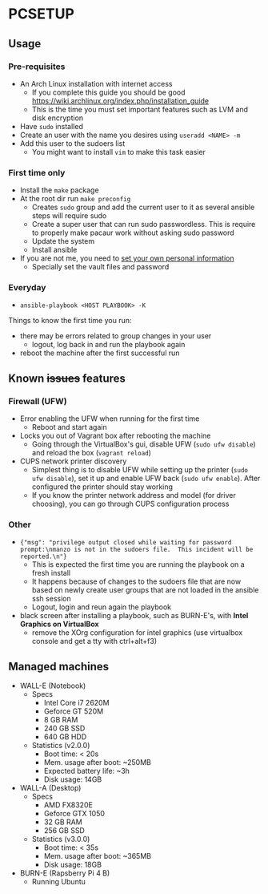 # PCSETUP

## Usage

### Pre-requisites

* An Arch Linux installation with internet access
  - If you complete this guide you should be good https://wiki.archlinux.org/index.php/installation_guide
  - This is the time you must set important features such as LVM and disk encryption
* Have `sudo` installed
* Create an user with the name you desires using `useradd <NAME> -m`
* Add this user to the sudoers list
  - You might want to install `vim` to make this task easier

### First time only

* Install the `make` package
* At the root dir run `make preconfig`
  - Creates `sudo` group and add the current user to it as several ansible steps will require sudo
  - Create a super user that can run sudo passwordless. This is require to properly make pacaur work without asking sudo password
  - Update the system
  - Install ansible
* If you are not me, you need to [set your own personal information](https://gitlab.com/rafamanzo/pcsetup/wikis/Replace-my-personal-information-by-yours)
  - Specially set the vault files and password

### Everyday

* `ansible-playbook <HOST PLAYBOOK> -K`

Things to know the first time you run:

* there may be errors related to group changes in your user
  - logout, log back in and run the playbook again
* reboot the machine after the first successful run

## Known ~~issues~~ features

### Firewall (UFW)

* Error enabling the UFW when running for the first time
  - Reboot and start again
* Locks you out of Vagrant box after rebooting the machine
  - Going through the VirtualBox's gui, disable UFW (`sudo ufw disable`) and reload the box (`vagrant reload`)
* CUPS network printer discovery
  - Simplest thing is to disable UFW while setting up the printer (`sudo ufw disable`), set it up and enable UFW back (`sudo ufw enable`). After configured the printer should stay working
  - If you know the printer network address and model (for driver choosing), you can go through CUPS configuration process

### Other

* `{"msg": "privilege output closed while waiting for password prompt:\nmanzo is not in the sudoers file.  This incident will be reported.\n"}`
  - This is expected the first time you are running the playbook on a fresh install
  - It happens because of changes to the sudoers file that are now based on newly create user groups that are not loaded in the ansible ssh session
  - Logout, login and reun again the playbook
* black screen  after installing a playbook, such as BURN-E's, with **Intel Graphics on VirtualBox**
  - remove the XOrg configuration for intel graphics (use virtualbox console and get a tty with ctrl+alt+f3)

## Managed machines

* WALL-E (Notebook)
  - Specs
    * Intel Core i7 2620M
    * Geforce GT 520M
    * 8 GB RAM
    * 240 GB SSD
    * 640 GB HDD
  - Statistics (v2.0.0)
    * Boot time: < 20s
    * Mem. usage after boot: ~250MB
    * Expected battery life: ~3h
    * Disk usage: 14GB
* WALL-A (Desktop)
  - Specs
    * AMD FX8320E
    * Geforce GTX 1050
    * 32 GB RAM
    * 256 GB SSD
  - Statistics (v3.0.0)
    * Boot time: < 35s
    * Mem. usage after boot: ~365MB
    * Disk usage: 18GB
* BURN-E (Rapsberry Pi 4 B)
  - Running Ubuntu
